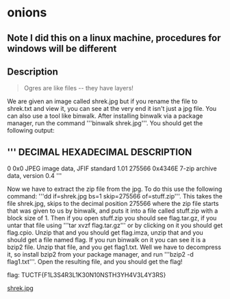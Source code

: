 # onions


## Note I did this on a linux machine, procedures for windows will be different


## Description
>Ogres are like files -- they have layers!


We are given an image called shrek.jpg but if you rename the file to shrek.txt and view it, you can see at the very end it isn't just a jpg file.  You can also use a tool like binwalk.  After installing binwalk via a package manager, run the command '''binwalk shrek.jpg'''.  You should get the following output: 

'''
DECIMAL       HEXADECIMAL     DESCRIPTION
--------------------------------------------------------------------------------
0             0x0             JPEG image data, JFIF standard 1.01
275566        0x4346E         7-zip archive data, version 0.4
'''

Now we have to extract the zip file from the jpg.  To do this use the following command: '''dd if=shrek.jpg bs=1 skip=275566 of=stuff.zip'''.  This takes the file shrek.jpg, skips to the decimal position 275566 where the zip file starts that was given to us by binwalk, and puts it into a file called stuff.zip with a block size of 1.  Then if you open stuff.zip you should see flag.tar.gz, if you untar that file using '''tar xvzf flag.tar.gz''' or by clicking on it you should get flag.cpio.  Unzip that and you should get flag.imza, unzip that and you should get a file named flag.  If you run binwalk on it you can see it is a bzip2 file.  Unzip that file, and you get flag1.txt.  Well we have to decompress it, so install bzip2 from your package manager, and run '''bzip2 -d flag1.txt'''.  Open the resulting file, and you should get the flag!

flag: TUCTF{F1L3S4R3L1K30N10NSTH3YH4V3L4Y3RS}

[shrek.jpg]()